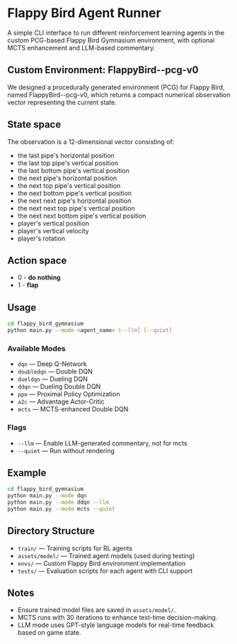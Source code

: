 # Flappy Bird Agent Runner

A simple CLI interface to run different reinforcement learning agents in the custom PCG-based Flappy Bird Gymnasium environment, with optional MCTS enhancement and LLM-based commentary.

## Custom Environment: FlappyBird--pcg-v0

We designed a procedurally generated environment (PCG) for Flappy Bird, named FlappyBird--pcg-v0, which returns a compact numerical observation vector representing the current state.

## State space

The observation is a 12-dimensional vector consisting of:

* the last pipe's horizontal position
* the last top pipe's vertical position
* the last bottom pipe's vertical position
* the next pipe's horizontal position
* the next top pipe's vertical position
* the next bottom pipe's vertical position
* the next next pipe's horizontal position
* the next next top pipe's vertical position
* the next next bottom pipe's vertical position
* player's vertical position
* player's vertical velocity
* player's rotation

## Action space

* 0 - **do nothing**
* 1 - **flap**

## Usage

```bash
cd flappy_bird_gymnasium
python main.py --mode <agent_name> [--llm] [--quiet]
```

### Available Modes

- `dqn` — Deep Q-Network  
- `doubledqn` — Double DQN  
- `dueldqn` — Dueling DQN  
- `ddqn` — Dueling Double DQN  
- `ppo` — Proximal Policy Optimization  
- `a2c` — Advantage Actor-Critic  
- `mcts` — MCTS-enhanced Double DQN  

### Flags

- `--llm` — Enable LLM-generated commentary, not for mcts
- `--quiet` — Run without rendering  

## Example

```bash
cd flappy_bird_gymnasium
python main.py --mode dqn
python main.py --mode ddqn --llm
python main.py --mode mcts --quiet
```

## Directory Structure

- `train/` — Training scripts for RL agents  
- `assets/model/` — Trained agent models (used during testing)  
- `envs/` — Custom Flappy Bird environment implementation  
- `tests/` — Evaluation scripts for each agent with CLI support  

## Notes

- Ensure trained model files are saved in `assets/model/`.  
- MCTS runs with 30 iterations to enhance test-time decision-making.  
- LLM mode uses GPT-style language models for real-time feedback based on game state.

